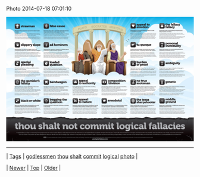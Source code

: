 <!--
title: Photo 2014-07-18 07
date: 2020-06-28T15:27:00.351Z
tags: godlessmen, thou, shalt, commit, logical, photo
-->


Photo 2014-07-18 07:01:10

![](92126803274-0.jpg)

<!--BOTTOM-POST-NAVIGATION-->
---

| [Tags](tags.md) | [godlessmen](tag-godlessmen.md) [thou](tag-thou.md) [shalt](tag-shalt.md) [commit](tag-commit.md) [logical](tag-logical.md) [photo](tag-photo.md) |

| [Newer](92108362842.md) | [Top](index.md) | [Older](92137087282.md) |